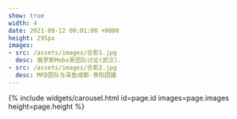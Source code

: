 ```yaml
---
show: true
width: 4
date: 2021-09-12 00:01:00 +0800
height: 295px
images:
- src: /assets/images/合影1.jpg
  desc: 俄罗斯Mobx来团队讨论(武汉).
- src: /assets/images/合影2.jpg
  desc: MFD团队与呆鱼成都-贵阳团建
---
```


{% include widgets/carousel.html id=page.id images=page.images height=page.height %}
